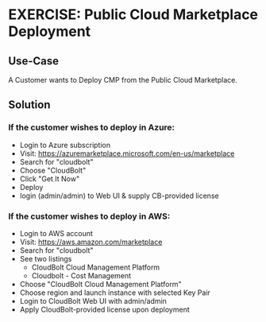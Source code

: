 # EXERCISE: Public Cloud Marketplace Deployment

## Use-Case
A Customer wants to Deploy CMP from the Public Cloud Marketplace.

## Solution
### If the customer wishes to deploy in Azure:
* Login to Azure subscription
* Visit: https://azuremarketplace.microsoft.com/en-us/marketplace
* Search for "cloudbolt"
* Choose "CloudBolt"
* Click "Get It Now"
* Deploy
* login (admin/admin) to Web UI &  supply CB-provided license


### If the customer wishes to deploy in AWS:
* Login to AWS account
* Visit: https://aws.amazon.com/marketplace
* Search for "cloudbolt"
* See two listings
    * CloudBolt Cloud Management Platform
    * Cloudbolt - Cost Management
* Choose "CloudBolt Cloud Management Platform"
* Choose region and launch instance with selected Key Pair
* Login to CloudBolt Web UI with admin/admin
* Apply CloudBolt-provided license upon deployment

